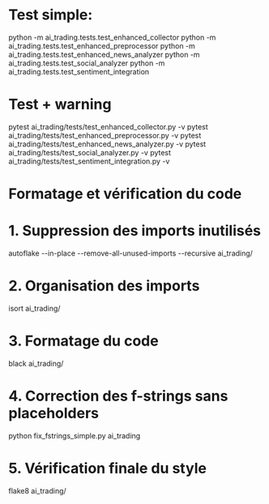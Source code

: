 # Test simple:

python -m ai_trading.tests.test_enhanced_collector
python -m ai_trading.tests.test_enhanced_preprocessor
python -m ai_trading.tests.test_enhanced_news_analyzer
python -m ai_trading.tests.test_social_analyzer
python -m ai_trading.tests.test_sentiment_integration


# Test + warning

pytest ai_trading/tests/test_enhanced_collector.py -v
pytest ai_trading/tests/test_enhanced_preprocessor.py -v
pytest ai_trading/tests/test_enhanced_news_analyzer.py -v
pytest ai_trading/tests/test_social_analyzer.py -v
pytest ai_trading/tests/test_sentiment_integration.py -v


# Formatage et vérification du code

# 1. Suppression des imports inutilisés
autoflake --in-place --remove-all-unused-imports --recursive ai_trading/

# 2. Organisation des imports
isort ai_trading/

# 3. Formatage du code
black ai_trading/

# 4. Correction des f-strings sans placeholders
python fix_fstrings_simple.py ai_trading

# 5. Vérification finale du style
flake8 ai_trading/                                     
